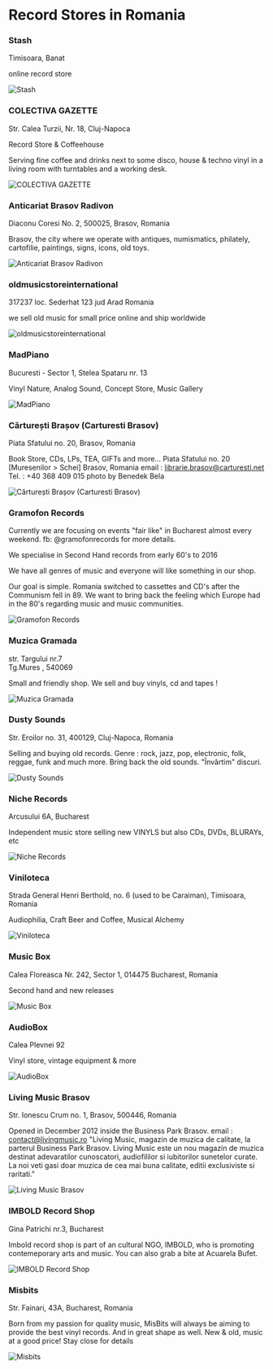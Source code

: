 # Record Stores in Romania

### Stash

Timisoara, Banat

online record store

![Stash](https://discogslabs.imgix.net/vinylhub/53e011b04747da000883f790.jpg?auto=compress%2Cformat&fit=max&fm=jpg&h=2000&w=2000&s=1a4e541ddeb0cfc6edcf74fead99fc71 "Stash")

### COLECTIVA GAZETTE

Str. Calea Turzii, Nr. 18, Cluj-Napoca

Record Store & Coffeehouse

Serving fine coffee and drinks next to some disco, house & techno vinyl in a living room with turntables and a working desk.

![COLECTIVA GAZETTE](https://discogslabs.imgix.net/vinylhub/58a6d1f4c016830068763ebd.jpg?auto=compress%2Cformat&fit=max&fm=jpg&h=2000&w=2000&s=08d44e11d901a0f7b9a07d21d8e22cfd "COLECTIVA GAZETTE")

### Anticariat Brasov Radivon

Diaconu Coresi No. 2, 500025, Brasov, Romania

Brasov, the city where we operate with antiques, numismatics, philately, cartofilie, paintings, signs, icons, old toys.

![Anticariat Brasov Radivon](https://discogslabs.imgix.net/vinylhub/568d9cb2239c870011aa6694.jpg?auto=compress%2Cformat&fit=max&fm=jpg&h=2000&w=2000&s=a9da541b1628536b364e11c92a5678d4 "Anticariat Brasov Radivon")

### oldmusicstoreinternational

317237 loc. Sederhat 123
jud Arad
Romania

we sell old music for small price online and ship worldwide

![oldmusicstoreinternational](https://discogslabs.imgix.net/vinylhub/5a1a2e33b69dfb0032f71b24.jpg?auto=compress%2Cformat&fit=max&fm=jpg&h=2000&w=2000&s=c367df70551905a8046b65b5c0d83354 "oldmusicstoreinternational")

### MadPiano

Bucuresti - Sector 1, Stelea Spataru nr. 13

Vinyl Nature, Analog Sound, Concept Store, Music Gallery

![MadPiano](https://discogslabs.imgix.net/vinylhub/5af02a7279015a0027e3c01a.jpg?auto=compress%2Cformat&fit=max&fm=jpg&h=2000&w=2000&s=1cdc3338c19b8ca1dfc4706913c8f6d2 "MadPiano")

### Cărturești Brașov (Carturesti Brasov)

Piata Sfatului no. 20, Brasov, Romania

Book Store, CDs, LPs, TEA, GIFTs and more...
Piata Sfatului no. 20 [Muresenilor > Schei]
Brasov, Romania
email : librarie.brasov@carturesti.net
Tel. : +40 368 409 015
photo by Benedek Bela

![Cărturești Brașov (Carturesti Brasov)](https://discogslabs.imgix.net/vinylhub/568d9160f15c0c00118371f2.jpg?auto=compress%2Cformat&fit=max&fm=jpg&h=2000&w=2000&s=4440105352cca1b516d383edbb7d01dc "Cărturești Brașov (Carturesti Brasov)")

### Gramofon Records

Currently we are focusing on events "fair like" in Bucharest almost every weekend.  fb: @gramofonrecords for more details.

We specialise in Second Hand records from early 60's to 2016

We have all genres of music and everyone will like something in our shop.

Our goal is simple.
Romania switched to cassettes and CD's after the Communism fell in 89. We want to bring back the feeling which Europe had in the 80's regarding music and music communities.

![Gramofon Records](https://discogslabs.imgix.net/vinylhub/58399fee0bb7fc0039c96247.jpg?auto=compress%2Cformat&fit=max&fm=jpg&h=2000&w=2000&s=210fa05401748531b7acd75b351b66b4 "Gramofon Records")

### Muzica Gramada

str. Targului nr.7  
Tg.Mures , 540069

Small and friendly shop.
We sell and buy vinyls, cd and tapes !

![Muzica Gramada](https://discogslabs.imgix.net/vinylhub/5af33e57a5dc5a0027a175a0.jpg?auto=compress%2Cformat&fit=max&fm=jpg&h=2000&w=2000&s=eb277219143455f83c8945204d93dda8 "Muzica Gramada")

### Dusty Sounds

Str. Eroilor no. 31, 400129, Cluj-Napoca, Romania

Selling and buying old records.
Genre : rock, jazz, pop, electronic, folk, reggae, funk and much more.
Bring back the old sounds.
"Învârtim" discuri.

![Dusty Sounds](https://discogslabs.imgix.net/vinylhub/568da02f239c870011aa66a3.jpg?auto=compress%2Cformat&fit=max&fm=jpg&h=2000&w=2000&s=5e5dc9ca9426806bbe97150d9fba76e0 "Dusty Sounds")

### Niche Records

Arcusului 6A, Bucharest

Independent music store selling new VINYLS but also CDs, DVDs, BLURAYs, etc

![Niche Records](https://discogslabs.imgix.net/vinylhub/56cdc7ea1684490020f3ffab.jpg?auto=compress%2Cformat&fit=max&fm=jpg&h=2000&w=2000&s=0562fb1243a9c033a1cf75a2b1519669 "Niche Records")

### Viniloteca

Strada General Henri Berthold, no. 6 (used to be Caraiman), Timisoara, Romania

Audiophilia, Craft Beer and Coffee, Musical Alchemy

![Viniloteca](https://discogslabs.imgix.net/vinylhub/553cc1fa966e8d0011a6217d.jpg?auto=compress%2Cformat&fit=max&fm=jpg&h=2000&w=2000&s=174b1c528661403aafd438640698f960 "Viniloteca")

### Music Box

Calea Floreasca Nr. 242, Sector 1, 014475 
Bucharest, Romania

Second hand and new releases

![Music Box](https://discogslabs.imgix.net/vinylhub/54efb311d9fd230011fb50e1.jpg?auto=compress%2Cformat&fit=max&fm=jpg&h=2000&w=2000&s=7edb54563cfe1252f0ac1e065073d3e8 "Music Box")

### AudioBox

Calea Plevnei 92

Vinyl store, vintage equipment & more

![AudioBox](https://discogslabs.imgix.net/vinylhub/5a12e01aba84e200263bad04.jpg?auto=compress%2Cformat&fit=max&fm=jpg&h=2000&w=2000&s=d445c69841054a608089211531f1446b "AudioBox")

### Living Music Brasov

Str. Ionescu Crum no. 1, Brasov, 500446, Romania

Opened in December 2012 inside the Business Park Brasov.
email : contact@livingmusic.ro
"Living Music, magazin de muzica de calitate, la parterul Business Park Brasov. Living Music este un nou magazin de muzica destinat adevaratilor cunoscatori, audiofililor si iubitorilor sunetelor curate. La noi veti gasi doar muzica de cea mai buna calitate, editii exclusiviste si raritati."

![Living Music Brasov](https://discogslabs.imgix.net/vinylhub/568d9840239c870011aa666d.jpg?auto=compress%2Cformat&fit=max&fm=jpg&h=2000&w=2000&s=c15cf7a06c3e10c3830df8800264dccf "Living Music Brasov")

### IMBOLD Record Shop

Gina Patrichi nr.3, Bucharest

Imbold record shop is part of an  cultural NGO, IMBOLD, who is promoting contemeporary arts and music.
You can also grab a bite at Acuarela Bufet.

![IMBOLD Record Shop](https://discogslabs.imgix.net/vinylhub/56732962420ea800117a2317.jpg?auto=compress%2Cformat&fit=max&fm=jpg&h=2000&w=2000&s=7a5d5ff1cd71c76ed712c00bd0e041a3 "IMBOLD Record Shop")

### Misbits

Str. Fainari, 43A, Bucharest, Romania

Born from my passion for quality music, MisBits will always be aiming to provide the best vinyl records. And in great shape as well.
New & old, music at a good price! Stay close for details

![Misbits](https://discogslabs.imgix.net/vinylhub/539ac2f216672c0008978adb.jpg?auto=compress%2Cformat&fit=max&fm=jpg&h=2000&w=2000&s=25ba258a2dd0376667a0acb80ea48a8c "Misbits")


